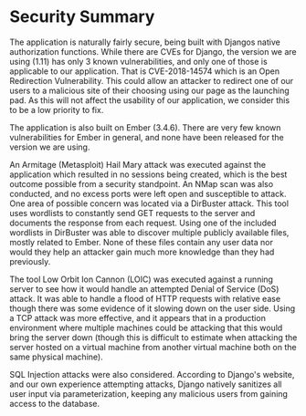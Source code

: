 # Security Summary

The application is naturally fairly secure, being built with Djangos native authorization functions. While there are CVEs for Django, the version we are using (1.11) has only 3 known vulnerabilities, and only one of those is applicable to our application. That is CVE-2018-14574 which is an Open Redirection Vulnerability. This could allow an attacker to redirect one of our users to a malicious site of their choosing using our page as the launching pad. As this will not affect the usability of our application, we consider this to be a low priority to fix.

The application is also built on Ember (3.4.6). There are very few known vulnerabilities for Ember in general, and none have been released for the version we are using.

An Armitage (Metasploit) Hail Mary attack was executed against the application which resulted in no sessions being created, which is the best outcome possible from a security standpoint. An NMap scan was also conducted, and no excess ports were left open and susceptible to attack. One area of possible concern was located via a DirBuster attack. This tool uses wordlists to constantly send GET requests to the server and documents the response from each request. Using one of the included wordlists in DirBuster was able to discover multiple publicly available files, mostly related to Ember. None of these files contain any user data nor would they help an attacker gain much more knowledge than they had previously. 

The tool Low Orbit Ion Cannon (LOIC) was executed against a running server to see how it would handle an attempted Denial of Service (DoS) attack. It was able to handle a flood of HTTP requests with relative ease though there was some evidence of it slowing down on the user side. Using a TCP attack was more effective, and it appears that in a production environment where multiple machines could be attacking that this would bring the server down (though this is difficult to estimate when attacking the server hosted on a virtual machine from another virtual machine both on the same physical machine).

SQL Injection attacks were also considered. According to Django's website, and our own experience attempting attacks, Django natively sanitizes all user input via parameterization, keeping any malicious users from gaining access to the database.
